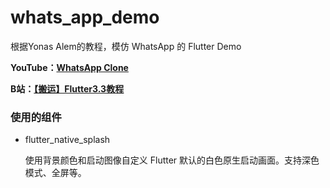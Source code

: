 # whats_app_demo

根据Yonas Alem的教程，模仿 WhatsApp 的 Flutter Demo

**YouTube：**[**WhatsApp Clone**](https://www.youtube.com/playlist?list=PLKVW6d8dj19TgglsvNcWq0OzKXUMZtUqL)

**B站：**[**【搬运】Flutter3.3教程**]( https://www.bilibili.com/video/BV1Xc411V7Ep/?p=3&share_source=copy_web&vd_source=838a64bd94d8130f961fb64f66ecfd3e)

### 使用的组件

- flutter_native_splash

  使用背景颜色和启动图像自定义 Flutter 默认的白色原生启动画面。支持深色模式、全屏等。